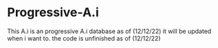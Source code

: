 # Progressive-A.i


This A.i is an progressive A.i database as of (12/12/22) it will be updated when i want to. the code is unfinished as of (12/12/22)
